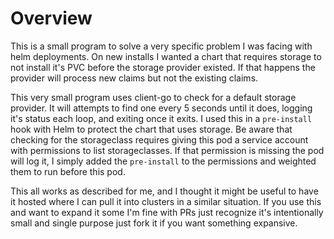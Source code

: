 # Overview

This is a small program to solve a very specific problem I was facing with helm deployments. On new installs I wanted a chart that requires storage to not install it's PVC before the storage provider existed. If that happens the provider will process new claims but not the existing claims.

This very small program uses client-go to check for a default storage provider. It will attempts to find one every 5 seconds until it does, logging it's status each loop, and exiting once it exits. I used this in a `pre-install` hook with Helm to protect the chart that uses storage. Be aware that checking for the storageclass requires giving this pod a service account with permissions to list storageclasses. If that permission is missing the pod will log it, I simply added the `pre-install` to the permissions and weighted them to run before this pod.

This all works as described for me, and I thought it might be useful to have it hosted where I can pull it into clusters in a similar situation. If you use this and want to expand it some I'm fine with PRs just recognize it's intentionally small and single purpose just fork it if you want something expansive.
